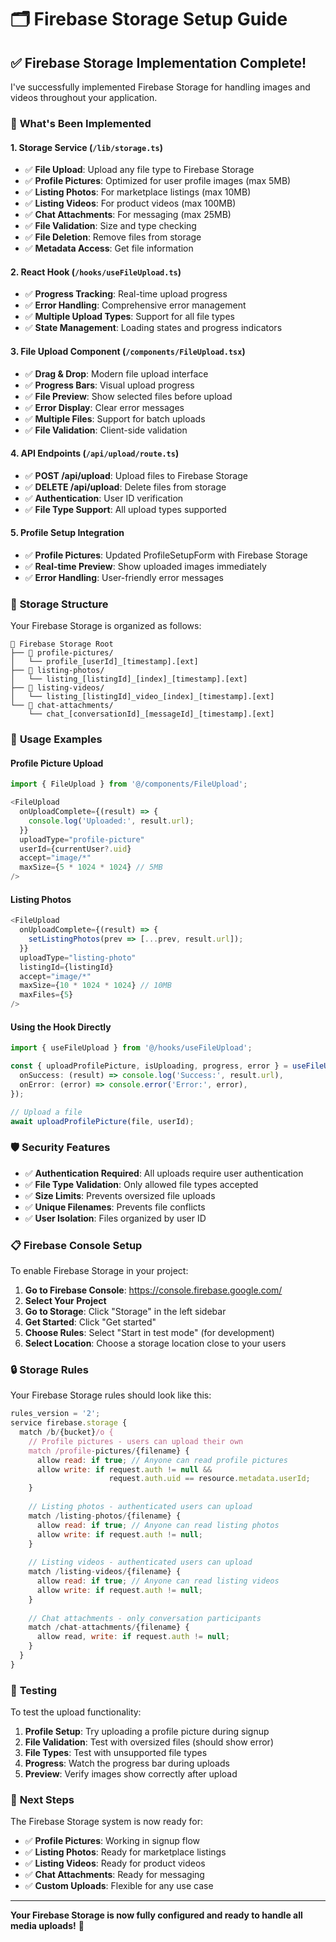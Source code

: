 # 🗂️ Firebase Storage Setup Guide

## ✅ **Firebase Storage Implementation Complete!**

I've successfully implemented Firebase Storage for handling images and videos throughout your application.

### 🚀 **What's Been Implemented**

#### 1. **Storage Service (`/lib/storage.ts`)**
- ✅ **File Upload**: Upload any file type to Firebase Storage
- ✅ **Profile Pictures**: Optimized for user profile images (max 5MB)
- ✅ **Listing Photos**: For marketplace listings (max 10MB)
- ✅ **Listing Videos**: For product videos (max 100MB)
- ✅ **Chat Attachments**: For messaging (max 25MB)
- ✅ **File Validation**: Size and type checking
- ✅ **File Deletion**: Remove files from storage
- ✅ **Metadata Access**: Get file information

#### 2. **React Hook (`/hooks/useFileUpload.ts`)**
- ✅ **Progress Tracking**: Real-time upload progress
- ✅ **Error Handling**: Comprehensive error management
- ✅ **Multiple Upload Types**: Support for all file types
- ✅ **State Management**: Loading states and progress indicators

#### 3. **File Upload Component (`/components/FileUpload.tsx`)**
- ✅ **Drag & Drop**: Modern file upload interface
- ✅ **Progress Bars**: Visual upload progress
- ✅ **File Preview**: Show selected files before upload
- ✅ **Error Display**: Clear error messages
- ✅ **Multiple Files**: Support for batch uploads
- ✅ **File Validation**: Client-side validation

#### 4. **API Endpoints (`/api/upload/route.ts`)**
- ✅ **POST /api/upload**: Upload files to Firebase Storage
- ✅ **DELETE /api/upload**: Delete files from storage
- ✅ **Authentication**: User ID verification
- ✅ **File Type Support**: All upload types supported

#### 5. **Profile Setup Integration**
- ✅ **Profile Pictures**: Updated ProfileSetupForm with Firebase Storage
- ✅ **Real-time Preview**: Show uploaded images immediately
- ✅ **Error Handling**: User-friendly error messages

### 📁 **Storage Structure**

Your Firebase Storage is organized as follows:

```
📁 Firebase Storage Root
├── 📁 profile-pictures/
│   └── profile_[userId]_[timestamp].[ext]
├── 📁 listing-photos/
│   └── listing_[listingId]_[index]_[timestamp].[ext]
├── 📁 listing-videos/
│   └── listing_[listingId]_video_[index]_[timestamp].[ext]
└── 📁 chat-attachments/
    └── chat_[conversationId]_[messageId]_[timestamp].[ext]
```

### 🔧 **Usage Examples**

#### **Profile Picture Upload**
```typescript
import { FileUpload } from '@/components/FileUpload';

<FileUpload
  onUploadComplete={(result) => {
    console.log('Uploaded:', result.url);
  }}
  uploadType="profile-picture"
  userId={currentUser?.uid}
  accept="image/*"
  maxSize={5 * 1024 * 1024} // 5MB
/>
```

#### **Listing Photos**
```typescript
<FileUpload
  onUploadComplete={(result) => {
    setListingPhotos(prev => [...prev, result.url]);
  }}
  uploadType="listing-photo"
  listingId={listingId}
  accept="image/*"
  maxSize={10 * 1024 * 1024} // 10MB
  maxFiles={5}
/>
```

#### **Using the Hook Directly**
```typescript
import { useFileUpload } from '@/hooks/useFileUpload';

const { uploadProfilePicture, isUploading, progress, error } = useFileUpload({
  onSuccess: (result) => console.log('Success:', result.url),
  onError: (error) => console.error('Error:', error),
});

// Upload a file
await uploadProfilePicture(file, userId);
```

### 🛡️ **Security Features**

- ✅ **Authentication Required**: All uploads require user authentication
- ✅ **File Type Validation**: Only allowed file types accepted
- ✅ **Size Limits**: Prevents oversized file uploads
- ✅ **Unique Filenames**: Prevents file conflicts
- ✅ **User Isolation**: Files organized by user ID

### 📋 **Firebase Console Setup**

To enable Firebase Storage in your project:

1. **Go to Firebase Console**: https://console.firebase.google.com/
2. **Select Your Project**
3. **Go to Storage**: Click "Storage" in the left sidebar
4. **Get Started**: Click "Get started"
5. **Choose Rules**: Select "Start in test mode" (for development)
6. **Select Location**: Choose a storage location close to your users

### 🔒 **Storage Rules**

Your Firebase Storage rules should look like this:

```javascript
rules_version = '2';
service firebase.storage {
  match /b/{bucket}/o {
    // Profile pictures - users can upload their own
    match /profile-pictures/{filename} {
      allow read: if true; // Anyone can read profile pictures
      allow write: if request.auth != null && 
                      request.auth.uid == resource.metadata.userId;
    }
    
    // Listing photos - authenticated users can upload
    match /listing-photos/{filename} {
      allow read: if true; // Anyone can read listing photos
      allow write: if request.auth != null;
    }
    
    // Listing videos - authenticated users can upload
    match /listing-videos/{filename} {
      allow read: if true; // Anyone can read listing videos
      allow write: if request.auth != null;
    }
    
    // Chat attachments - only conversation participants
    match /chat-attachments/{filename} {
      allow read, write: if request.auth != null;
    }
  }
}
```

### 🧪 **Testing**

To test the upload functionality:

1. **Profile Setup**: Try uploading a profile picture during signup
2. **File Validation**: Test with oversized files (should show error)
3. **File Types**: Test with unsupported file types
4. **Progress**: Watch the progress bar during uploads
5. **Preview**: Verify images show correctly after upload

### 🎯 **Next Steps**

The Firebase Storage system is now ready for:
- ✅ **Profile Pictures**: Working in signup flow
- ✅ **Listing Photos**: Ready for marketplace listings
- ✅ **Listing Videos**: Ready for product videos
- ✅ **Chat Attachments**: Ready for messaging
- ✅ **Custom Uploads**: Flexible for any use case

---

**Your Firebase Storage is now fully configured and ready to handle all media uploads!** 🎉
